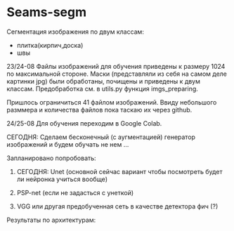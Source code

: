 # Seams-segm

Сегментация изображения по двум классам: 
 - плитка(кирпич,доска)
 - швы 
 
 23/24-08
 Файлы изображений для обучения приведены к размеру 1024 по максимальной стороне.
 Маски (представляли из себя на самом деле картинки jpg) были обработаны, почищены и приведены к двум классам. 
 Предобработка см. в utils.py функция imgs_preparing.
 
 Пришлось ограничиться 41 файлом изображений. Ввиду небольшого разммера и количества файлов пока таскаю их через github.
 
 24/25-08
 Для обучения переходим в Google Colab.
 
 СЕГОДНЯ: Сделаем бесконечный (с аугментацией) генератор изображений и будем обучать не нем ...
 
 Запланировано попробовать:
 
 1. СЕГОДНЯ: Unet (основной сейчас вариант чтобы посмотреть будет ли нейронка учиться вообще) 
 
 2. PSP-net (если не задасться с унеткой)
 
 3. VGG или другая предобученная сеть в качестве детектора фич (?)
 
 Результаты по архитектурам:




